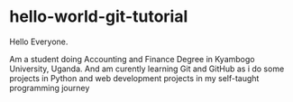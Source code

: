 # hello-world-git-tutorial

Hello Everyone.

Am a student doing Accounting and Finance Degree in Kyambogo University, Uganda.
And am curently learning Git and GitHub as i do some projects in Python and web development projects in my self-taught programming journey
